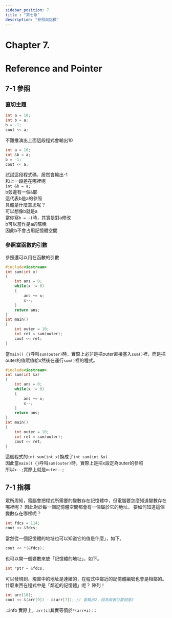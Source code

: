 ```yaml
---
sidebar_position: 7
title : "第七章"
description: "參照與指標"
---
```


# <span class="chapter_title">Chapter 7. </span>
# <span class="chapter_subtitle"> Reference and Pointer </span>

## 7-1 參照
### 直切主題
```cpp
int a = 10;
int b = a;
b = -1;
cout << a;
```
不難推演出上面這段程式會輸出10  
```cpp
int a = 10;
int &b = a;
b = -1;
cout << a;
```
試試這段程式碼，居然會輸出-1  
和上一段差在哪裡呢  
`int &b = a;`  
b旁邊有一個`&`耶  
這代表b是a的參照  
具體是什麼意思呢？  
可以想像b就是a  
當你寫`b = -1`時，其實是對a修改  
b可以當作是a的暱稱  
因此b不會占用記憶體空間
### 參照當函數的引數
參照還可以用在函數的引數
```cpp
#include<iostream>
int sum(int x)
{
    int ans = 0;
    while(x != 0)
    {
        ans += x;
        x--;
    }
    return ans;
}
int main()
{
    int outer = 10;
    int ret = sum(outer);
    cout << ret;
}
```
當`main() {}`呼叫`sum(outer)`時，實際上必非是把outer直接塞入`sum()`裡，而是把outer的值賦值給x然後在運行`sum()`裡的程式。
```cpp
#include<iostream>
int sum(int &x)
{
    int ans = 0;
    while(x != 0)
    {
        ans += x;
        x--;
    }
    return ans;
}
int main()
{
    int outer = 10;
    int ret = sum(outer);
    cout << ret;
}
```
這個程式的`int sum(int x)`換成了`int sum(int &x)`  
因此當`main() {}`呼叫`sum(outer)`時，實際上是把x設定為outer的參照  
所以`x--;`實際上就是`outer--;`  
## 7-1 指標
眾所周知，電腦會把程式所需要的變數存在記憶體中，但電腦要怎麼知道變數存在哪裡呢？
因此對於每一個記憶體空間都會有一個屬於它的地址。
要如何知道這個變數存在哪裡呢？
```cpp
int fdcs = 114;
cout << &fdcs;
```
當然從一個記憶體的地址也可以知道它的值是什麼」，如下。
```cpp
cout << *(&fdcs);
```
也可以開一個變數來放「記憶體的地址」，如下。
```cpp
int *ptr = &fdcs;
```
可以發現到，現實中的地址是連續的，在程式中鄰近的記憶體編號也會是相鄰的。
什麼東西在程式中是「鄰近的記憶體」呢？
陣列！
```cpp
int arr[10];
cout << &(arr[9]) - &(arr[7]); // 會輸出2，因為兩者位置相差2
```
:::info
實際上，`arr[i]`其實等價於`*(arr+i)`
:::